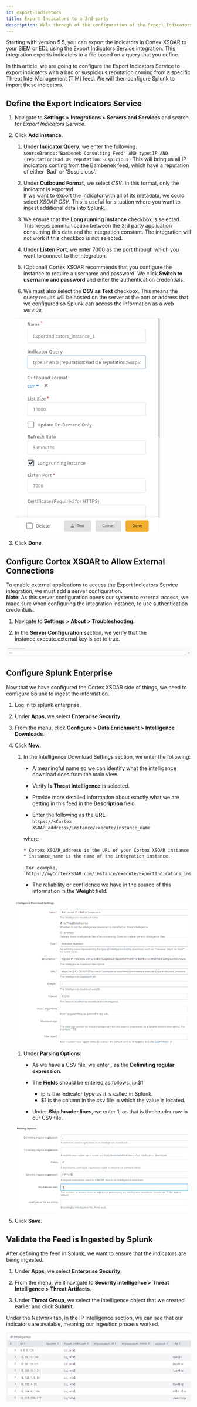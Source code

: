 ```yaml
---
id: export-indicators
title: Export Indicators to a 3rd-party
description: Walk through of the configuration of the Export Indicators Service to export indicators with a bad or suspicious reputation coming from a specific Threat Intel Management (TIM) feed to Splunk.
---
```

Starting with version 5.5, you can export the indicators in Cortex XSOAR to your SIEM or EDL using the Export Indicators Service integration. This integration exports indicators to a file based on a query that you define. 

In this article, we are going to configure the Export Indicators Service to export indicators with a bad or suspicious reputation coming from a specific Threat Intel Management (TIM) feed. We will then configure Splunk to import these indicators.

## Define the Export Indicators Service

1. Navigate to **Settings > Integrations > Servers and Services** and search for *Export Indicators Service*.

1. Click **Add instance**.

	1. Under **Indicator Query**, we enter the following:
		`sourceBrands:"Bambenek Consulting Feed" AND type:IP AND (reputation:Bad OR reputation:Suspicious)`
		This will bring us all IP indicators coming from the Bambenek feed, which have a reputation of either 'Bad' or 'Suspicious'.

	1. Under **Outbound Format**, we select *CSV*. In this format, only the indicator is exported. <br/>If we want to export the indicator with all of its metadata, we could select *XSOAR CSV*. This is useful for situation where you want to ingest additional data into Splunk.

	1. We ensure that the **Long running instance** checkbox is selected. This keeps communication between the 3rd party application consuming this data and the integration constant. The integration will not work if this checkbox is not selected.

	1. Under **Listen Port**, we enter 7000 as the port through which you want to connect to the integration. 

	1. (Optional) Cortex XSOAR recommends that you configure the instance to require a username and password. We click **Switch to username and password** and enter the authentication credentials.

	1. We must also select the **CSV as Text** checkbox. This means the query results will be hosted on the server at the port or address that we configured so Splunk can access the information as a web service. 

	![Configure Export Indicator Service](../../../docs/doc_imgs/tutorials/tutorial-playbook-export-to-splunk/configure_export-indicator-service.png)

1. Click **Done**. 

## Configure Cortex XSOAR to Allow External Connections

To enable external applications to access the Export Indicators Service integration, we must add a server configuration. <br/> **Note**: As this server configuration opens our system to external access, we made sure when configuring the integration instance, to use authentication credentials.

1. Navigate to **Settings > About > Troubleshooting**.

1. In the **Server Configuration** section, we verify that the instance.execute.external key is set to true. 

![Add Server Configuration](../../../docs/doc_imgs/tutorials/tutorial-playbook-export-to-splunk/add_server-configuration.png)


## Configure Splunk Enterprise

Now that we have configured the Cortex XSOAR side of things, we need to configure Splunk to ingest the information.

1. Log in to splunk enterprise.

1. Under **Apps**, we select **Enterprise Security**.

1. From the menu, click **Configure > Data Enrichment > Intelligence Downloads**.

1. Click **New**. 

	1. In the Intelligence Download Settings section, we enter the following:

	   * A meaningful name so we can identify what the intelligence download does from the main view.

	   * Verify **Is Threat Intelligence** is selected.

	   * Provide more detailed information about exactly what we are getting in this feed in the **Description** field.

	   * Enter the following as the **URL**:<br/>
		`https://<Cortex XSOAR_address>/instance/execute/instance_name`

	 	where

	 	   * Cortex XSOAR_address is the URL of your Cortex XSOAR instance 
	 	   * instance_name is the name of the integration instance.

	 		For example, `https://myCortexXSOAR.com/instance/execute/ExportIndicators_instance_1`

	   * The reliability or confidence we have in the source of this information in the **Weight** field.

	 ![Intelligence Download Settings](../../../docs/doc_imgs/tutorials/tutorial-playbook-export-to-splunk/splunk_intelligence-download-settings.png)

	 1. Under **Parsing Options**:

	    * As we have a CSV file, we enter *,* as the **Delimiting regular expression**. 

	    * The **Fields** should be entered as follows:
	 		ip:$1

	 	  * ip is the indicator type as it is called in Splunk.
	 	  * $1 is the column in the csv file in which the value is located.

	    * Under **Skip header lines**, we enter 1, as that is the header row in our CSV file.

	 ![Intelligence Download Settings](../../../docs/doc_imgs/tutorials/tutorial-playbook-export-to-splunk/splunk_parsing-options.png)

1. Click **Save**.

## Validate the Feed is Ingested by Splunk

After defining the feed in Splunk, we want to ensure that the indicators are being ingested.

1. Under **Apps**, we select **Enterprise Security**.

1. From the menu, we'll navigate to **Security Intelligence > Threat Intelligence > Threat Artifacts**.

1. Under **Threat Group**, we select the Intelligence object that we created earlier and click **Submit**.

Under the Network tab, in the IP Intelligence section, we can see that our indicators are avaiable, meaning our ingestion process worked.

![Splunk Threat Artifacts](../../../docs/doc_imgs/tutorials/tutorial-playbook-export-to-splunk/splunk_threat_artifiacts.png)
